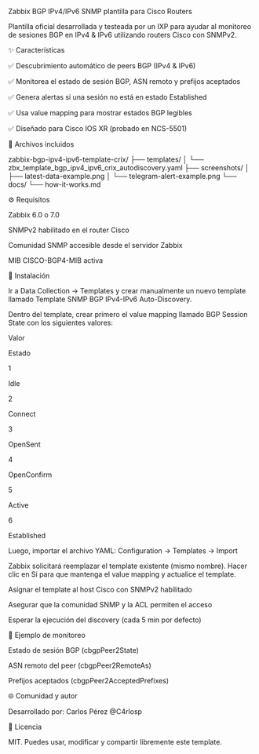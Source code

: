 Zabbix BGP IPv4/IPv6 SNMP plantilla para Cisco Routers

Plantilla oficial desarrollada y testeada por un IXP para ayudar al monitoreo de sesiones BGP en IPv4 & IPv6 utilizando routers Cisco con SNMPv2.

✨ Características

✅ Descubrimiento automático de peers BGP (IPv4 & IPv6)

✅ Monitorea el estado de sesión BGP, ASN remoto y prefijos aceptados

✅ Genera alertas si una sesión no está en estado Established

✅ Usa value mapping para mostrar estados BGP legibles

✅ Diseñado para Cisco IOS XR (probado en NCS-5501)

📁 Archivos incluidos

zabbix-bgp-ipv4-ipv6-template-crix/
├── templates/
│   └── zbx_template_bgp_ipv4_ipv6_crix_autodiscovery.yaml
├── screenshots/
│   ├── latest-data-example.png
│   └── telegram-alert-example.png
└── docs/
    └── how-it-works.md

⚙️ Requisitos

Zabbix 6.0 o 7.0

SNMPv2 habilitado en el router Cisco

Comunidad SNMP accesible desde el servidor Zabbix

MIB CISCO-BGP4-MIB activa

🔄 Instalación

Ir a Data Collection → Templates y crear manualmente un nuevo template llamado Template SNMP BGP IPv4-IPv6 Auto-Discovery.

Dentro del template, crear primero el value mapping llamado BGP Session State con los siguientes valores:

Valor

Estado

1

Idle

2

Connect

3

OpenSent

4

OpenConfirm

5

Active

6

Established

Luego, importar el archivo YAML: Configuration → Templates → Import

Zabbix solicitará reemplazar el template existente (mismo nombre). Hacer clic en Sí para que mantenga el value mapping y actualice el template.

Asignar el template al host Cisco con SNMPv2 habilitado

Asegurar que la comunidad SNMP y la ACL permiten el acceso

Esperar la ejecución del discovery (cada 5 min por defecto)

🚀 Ejemplo de monitoreo

Estado de sesión BGP (cbgpPeer2State)

ASN remoto del peer (cbgpPeer2RemoteAs)

Prefijos aceptados (cbgpPeer2AcceptedPrefixes)

🌐 Comunidad y autor

Desarrollado por: Carlos Pérez @C4rlosp

📝 Licencia

MIT. Puedes usar, modificar y compartir libremente este template.
